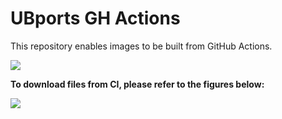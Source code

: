 # UBports GH Actions
This repository enables images to be built from GitHub Actions.

![](https://github.com/rhine-dev/ubports-ci/workflows/Build%20System%20Image/badge.svg)

**To download files from CI, please refer to the figures below:**

![](https://github.com/rhine-dev/ubports-ci/raw/master/images/Screenshot_20200114_024916.png)
